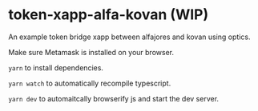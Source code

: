 # token-xapp-alfa-kovan (WIP)

An example token bridge xapp between alfajores and kovan using optics.

Make sure Metamask is installed on your browser.

`yarn` to install dependencies.

`yarn watch` to automatically recompile typescript.

`yarn dev` to automaitcally browserify js and start the dev server.
